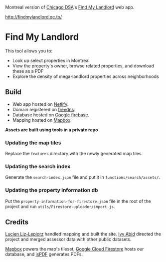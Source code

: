 Montreal version of [Chicago DSA](https://github.com/ChicagoDSA)'s [Find My Landlord](https://github.com/ChicagoDSA/find-my-landlord) web app.

http://findmylandlord.qc.to/

# Find My Landlord
This tool allows you to:
- Look up select properties in Montreal
- View the property's owner, browse related properties, and download these as a PDF
- Explore the density of mega-landlord properties across neighborhoods

## Build
- Web app hosted on [Netlify](https://www.netlify.com/).
- Domain registered on [freedns](https://freedns.afraid.org/subdomain/).
- Database hosted on [Google firebase](https://firebase.google.com/).
- Mapping hosted on [Mapbox](https://www.mapbox.com/).

**Assets are built using tools in a private repo**

### Updating the map tiles
Replace the `features` directory with the newly generated map tiles. 

### Updating the search index
Generate the `search-index.json` file and put it in `functions/search/assets/`.

### Updating the property information db
Put the `property-information-for-firestore.json` file in the root of the project and run `utils/Firestore-uploader/import.js`.


## Credits
[Lucien Liz-Lepiorz](https://github.com/lucienlizlepiorz) handled mapping and built the site. [Ivy Abid](https://github.com/ivyabid) directed the project and merged assessor data with other public datasets.

[Mapbox](https://www.mapbox.com/) powers the map's tileset, [Google Cloud Firestore](https://firebase.google.com/docs/firestore) hosts our database, and [jsPDF](https://github.com/MrRio/jsPDF) generates PDFs.
